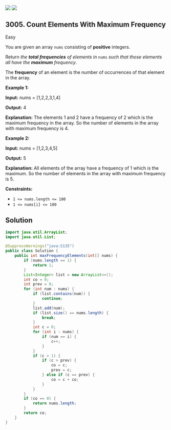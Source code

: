 [![](https://img.shields.io/github/stars/javadev/LeetCode-in-Java?label=Stars&style=flat-square)](https://github.com/javadev/LeetCode-in-Java)
[![](https://img.shields.io/github/forks/javadev/LeetCode-in-Java?label=Fork%20me%20on%20GitHub%20&style=flat-square)](https://github.com/javadev/LeetCode-in-Java/fork)

## 3005\. Count Elements With Maximum Frequency

Easy

You are given an array `nums` consisting of **positive** integers.

Return _the **total frequencies** of elements in_ `nums` _such that those elements all have the **maximum** frequency_.

The **frequency** of an element is the number of occurrences of that element in the array.

**Example 1:**

**Input:** nums = [1,2,2,3,1,4]

**Output:** 4

**Explanation:** The elements 1 and 2 have a frequency of 2 which is the maximum frequency in the array. So the number of elements in the array with maximum frequency is 4.

**Example 2:**

**Input:** nums = [1,2,3,4,5]

**Output:** 5

**Explanation:** All elements of the array have a frequency of 1 which is the maximum. So the number of elements in the array with maximum frequency is 5.

**Constraints:**

*   `1 <= nums.length <= 100`
*   `1 <= nums[i] <= 100`

## Solution

```java
import java.util.ArrayList;
import java.util.List;

@SuppressWarnings("java:S135")
public class Solution {
    public int maxFrequencyElements(int[] nums) {
        if (nums.length == 1) {
            return 1;
        }
        List<Integer> list = new ArrayList<>();
        int co = 0;
        int prev = 0;
        for (int num : nums) {
            if (list.contains(num)) {
                continue;
            }
            list.add(num);
            if (list.size() == nums.length) {
                break;
            }
            int c = 0;
            for (int i : nums) {
                if (num == i) {
                    c++;
                }
            }
            if (c > 1) {
                if (c > prev) {
                    co = c;
                    prev = c;
                } else if (c == prev) {
                    co = c + co;
                }
            }
        }
        if (co == 0) {
            return nums.length;
        }
        return co;
    }
}
```
